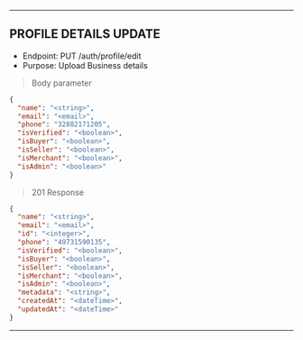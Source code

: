 
----------------------------------------------------------------------------------

## PROFILE DETAILS UPDATE

* Endpoint: PUT /auth/profile/edit
* Purpose: Upload Business details


> Body parameter

```json
{
  "name": "<string>",
  "email": "<email>",
  "phone": "32882171205",
  "isVerified": "<boolean>",
  "isBuyer": "<boolean>",
  "isSeller": "<boolean>",
  "isMerchant": "<boolean>",
  "isAdmin": "<boolean>"
}
```

> 201 Response

```json
{
  "name": "<string>",
  "email": "<email>",
  "id": "<integer>",
  "phone": "49731590135",
  "isVerified": "<boolean>",
  "isBuyer": "<boolean>",
  "isSeller": "<boolean>",
  "isMerchant": "<boolean>",
  "isAdmin": "<boolean>",
  "metadata": "<string>",
  "createdAt": "<dateTime>",
  "updatedAt": "<dateTime>"
}
```
----------------------------------------------------------------------------------

